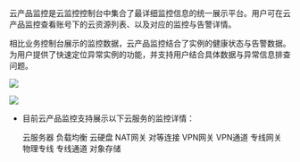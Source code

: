 云产品监控是云监控控制台中集合了最详细监控信息的统一展示平台。用户可在云产品监控查看账号下的云资源列表、以及对应的监控与告警详情。

相比业务控制台展示的监控数据，云产品监控结合了实例的健康状态与告警数据。为用户提供了快速定位异常实例的功能，并支持用户结合具体数据与异常信息排查问题。

![](http://imgcache.tcecqpoc.fsphere.cn/image/mc.qcloudimg.com/static/img/a72fd99a865b2a281ecfe182766ef5df/image.png)

![](http://imgcache.tcecqpoc.fsphere.cn/image/mc.qcloudimg.com/static/img/9a9d5e7704ed9371dac915b75daf14f4/image.png)

- 目前云产品监控支持展示以下云服务的监控详情：

  云服务器
  负载均衡
  云硬盘
  NAT网关
  对等连接
  VPN网关
  VPN通道
  专线网关
  物理专线
  专线通道
  对象存储